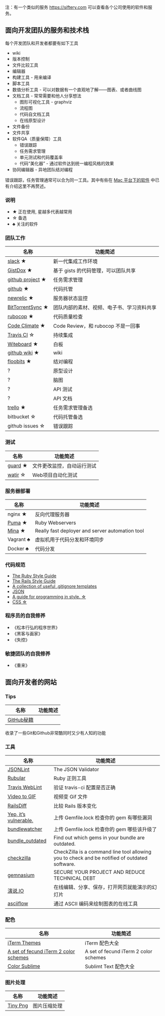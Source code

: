 注：有一个类似的服务 https://siftery.com 可以查看各个公司使用的软件和服务。

## 面向开发团队的服务和技术栈

每个开发团队和开发者都要有如下工具

* wiki
* 版本控制
* 文件比较工具
* 编辑器
* 构建工具 - 用来编译
* 脚本工具
* 数值分析工具 - 可以对数据有一个直观地了解——图表、或者曲线图
* 文档工具 - 常常需要和他人分享想法
  * 图形可视化工具 - graphviz
  * 流程图
  * 代码自文档工具
  * 在线原型设计
* 文件备份
* 文件共享
* 软件QA（质量保障）工具
  * 错误跟踪
  * 任务需求管理
  * 单元测试和代码覆盖率
  * 代码“美化器” - 通过软件达到统一编程风格的效果
* 协同编辑器 - 异地团队结对编程

错误跟踪，任务管理通常可以合为同一工具。其中有些在 [Mac 平台下的软件](https://github.com/wjp2013/the_room_of_exercises/blob/master/guides/Best-App-for-Mac.md) 中已有介绍这里不再赘述。

### 说明

* ★ 正在使用, 星越多代表越常用
* ☆ 备选
* ♣ 关注的软件

### 团队工作

名称  | 功能简述
----- | ------
[slack](https://www.slack.com/) ★ | 新一代集成工作环境
[GistDox](https://app.gistboxapp.com/) ★ | 基于 gists 的代码管理，可以团队共享
[github project](https://github.com/) ★ | 任务需求管理
[github](https://github.com/) ★ | 代码托管
[newrelic](https://newrelic.com/) ★ | 服务器状态监控
[BitTorrentSync](http://www.getsync.com/) ★ | 团队内部的素材、视频、电子书、学习资料共享
[rubocop](https://github.com/bbatsov/rubocop) ★ | 代码质量检查
[Code Climate](https://codeclimate.com/) ★ | Code Review，和 rubocop 不是一回事
[Travis CI](https://travis-ci.org/) ☆ | 持续集成
[Witeboard](https://www.tutorialspoint.com/whiteboard.htm) ★ | 白板
[github wiki](https://github.com/) ★ | wiki
[floobits](https://floobits.com/) ★ | 结对编程
? | 原型设计
? | 脑图
? | API 测试
? | API 文档
[trello](https://trello.com) ★ | 任务需求管理备选
bitbucket ☆ | 代码托管备选
github issues ☆ | 错误跟踪

### 测试

名称  | 功能简述
----- | ------
[guard](https://github.com/guard/guard) ★ | 文件更改监控，自动运行测试
[watir](https://github.com/watir/watir/) ☆ | Web项目自动化测试

### 服务器部署

名称  | 功能简述
----- | ------
nginx ★ | 反向代理服务器
[Puma](http://puma.io/) ★ | Ruby Webservers
[Mina](http://nadarei.co/mina/) ★ | Really fast deployer and server automation tool
Vagrant ♣ | 虚拟机用于代码分发和环境同步
Docker ♣ | 代码分发

### 代码规范

* [The Ruby Style Guide](https://github.com/bbatsov/ruby-style-guide)
* [The Rails Style Guide](https://github.com/bbatsov/rails-style-guide)
* [A collection of useful .gitignore templates](https://github.com/github/gitignore)
* [JSON](https://github.com/darcyliu/google-styleguide/blob/master/JSONStyleGuide.md)
* [A guide for programming in style. ☆](https://github.com/thoughtbot/guides)
* [CSS ☆](https://github.com/chadluo/CSS-Guidelines/blob/master/README.md)

### 程序员的自我修养

* 《松本行弘的程序世界》
* 《黑客与画家》
* 《失控》

### 敏捷团队的自我修养

* 《重来》

## 面向开发者的网站

### Tips

名称  | 功能简述
----- | ------
[GitHub秘籍](https://github.com/tiimgreen/github-cheat-sheet/blob/master/README.zh-cn.md) |
收录了一些Git和Github非常酷同时又少有人知的功能

### 工具

名称  | 功能简述
----- | ------
[JSONLint](http://jsonlint.com/) | The JSON Validator
[Rubular](http://rubular.com/) | Ruby 正则工具
[Travis WebLint](http://yaml.travis-ci.org/) | 验证 travis-ci 配置是否正确
[Video to GIF](http://imgur.com/vidgif) | 视频变 Gif 文件
[RailsDiff](http://railsdiff.org/) | 比较 Rails 版本变化
[Yep, it’s vulnerable.](https://isitvulnerable.com/) | 上传 Gemfile.lock 检查你的 gem 有哪些漏洞
[bundlewatcher](http://www.bundlewatcher.com/) | 上传 Gemfile.lock 检查你的 gem 哪些该升级了
[bundle_outdated](https://github.com/scoop/bundle_outdated) | Find out which gems in your bundle are outdated.
[checkzilla](https://github.com/mickey/checkzilla) | CheckZilla is a command line tool allowing you to check and be notified of outdated software. 
[gemnasium](https://gemnasium.com/) | SECURE YOUR PROJECT AND REDUCE TECHNICAL DEBT
[演说.IO](http://yanshuo.io/) | 在线编辑、分享、保存，打开网页就能演示的幻灯片
[asciiflow](http://asciiflow.com/) | 通过 ASCII 编码来绘制图表的在线工具



### 配色

名称  | 功能简述
----- | ------
[iTerm Themes](http://iterm2colorschemes.com/) | iTerm 配色大全
[A set of fecund iTerm 2 color schemes](https://github.com/baskerville/iTerm-2-Color-Themes) | A set of fecund iTerm 2 color schemes
[Color Sublime](http://colorsublime.com/) | Sublimt Text 配色大全

### 图片处理

名称  | 功能简述
----- | ------
[Tiny Png](https://tinypng.com/) | 图片压缩处理
